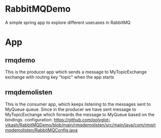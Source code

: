 # RabbitMQDemo
A simple spring app to explore different usecases in RabbitMQ

# App
## rmqdemo
This is the producer app which sends a message to MyTopicExchange exchange with routing key "topic" when the app starts

## rmqdemolisten
This is the consumer app, which keeps listening to the messages sent to MyQueue queue. Since in the producer we have sent message to MyTopicExchange which forwards the message to MyQueue based on the bindings.
configuration: https://github.com/polyglot-vikash/RabbitMQDemo/blob/main/rmqdemolisten/src/main/java/com/rmq/rmqdemolisten/RabbitMQConfig.java
